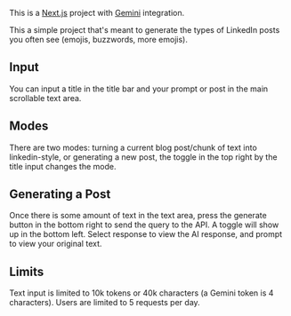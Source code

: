 This is a [Next.js](https://nextjs.org) project with [Gemini](https://ai.google.dev/gemini-api/docs) integration.

This a simple project that's meant to generate the types of LinkedIn posts you often see (emojis, buzzwords, more emojis).

## Input
You can input a title in the title bar and your prompt or post in the main scrollable text area.

## Modes

There are two modes: turning a current blog post/chunk of text into linkedin-style, or generating a new post, the toggle in the top right by the title input changes the mode.

## Generating a Post

Once there is some amount of text in the text area, press the generate button in the bottom right to send the query to the API.
A toggle will show up in the bottom left. Select response to view the AI response, and prompt to view your original text.

## Limits
Text input is limited to 10k tokens or 40k characters (a Gemini token is 4 characters).
Users are limited to 5 requests per day.
